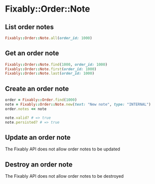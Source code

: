 # Fixably::Order::Note

## List order notes

```ruby
Fixably::Order::Note.all(order_id: 1000)
```

## Get an order note

```ruby
Fixably::Order::Note.find(1000, order_id: 1000)
Fixably::Order::Note.first(order_id: 1000)
Fixably::Order::Note.last(order_id: 1000)
```

## Create an order note

```ruby
order = Fixably::Order.find(1000)
note = Fixably::Order::Note.new(text: "New note", type: "INTERNAL")
order.notes << note

note.valid? # => true
note.persisted? # => true
```

## Update an order note

The Fixably API does not allow order notes to be updated

## Destroy an order note

The Fixably API does not allow order notes to be destroyed

